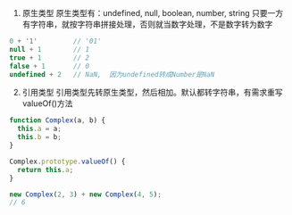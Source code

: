 1. 原生类型
原生类型有：undefined, null, boolean, number, string
只要一方有字符串，就按字符串拼接处理，否则就当数字处理，不是数字转为数字

```js
0 + '1'         // '01'
null + 1        // 1
true + 1        // 2
false + 1       // 0
undefined + 2   // NaN,  因为undefined转成Number是NaN
```

2. 引用类型
引用类型先转原生类型，然后相加。默认都转字符串，有需求重写valueOf()方法

```js
function Complex(a, b) {
  this.a = a;
  this.b = b;
}

Complex.prototype.valueOf() {
  return this.a;
}

new Complex(2, 3) + new Complex(4, 5);
// 6
```